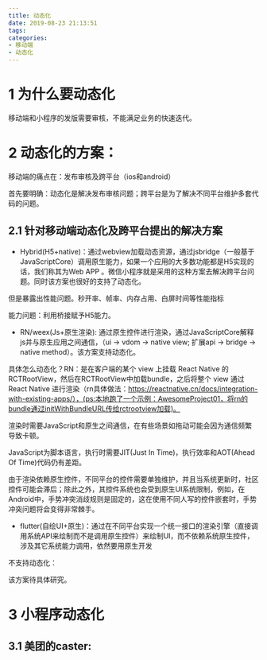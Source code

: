 ```yaml
---
title: 动态化
date: 2019-08-23 21:13:51
tags:
categories: 
- 移动端
- 动态化
---
```


# 1 为什么要动态化

移动端和小程序的发版需要审核，不能满足业务的快速迭代。

# 2 动态化的方案：

移动端的痛点在：发布审核及跨平台（ios和android）

首先要明确：动态化是解决发布审核问题；跨平台是为了解决不同平台维护多套代码的问题。

## 2.1 针对移动端动态化及跨平台提出的解决方案

- Hybrid(H5+native)：通过webview加载动态资源，通过jsbridge（一般基于JavaScriptCore）调用原生能力，如果一个应用的大多数功能都是H5实现的话，我们称其为Web APP 。微信小程序就是采用的这种方案去解决跨平台问题。同时该方案也很好的支持了动态化。

 但是暴露出性能问题。秒开率、帧率、内存占用、白屏时间等性能指标

能力问题：利用桥接赋予H5能力。

- RN/weex(Js+原生渲染): 通过原生控件进行渲染，通过JavaScriptCore解释js并与原生应用之间通信，（ui -> vdom -> native view; 扩展api -> bridge -> native method）。该方案支持动态化。

具体怎么动态化？RN：是在客户端的某个 view 上挂载 React Native 的 RCTRootView，然后在RCTRootView中加载bundle，之后将整个 view 通过 React Native 进行渲染（rn具体做法：https://reactnative.cn/docs/integration-with-existing-apps/），(ps:本地跑了一个示例：AwesomeProject01，将rn的bundle通过initWithBundleURL传给rctrootview加载)。

渲染时需要JavaScript和原生之间通信，在有些场景如拖动可能会因为通信频繁导致卡顿。

JavaScript为脚本语言，执行时需要JIT(Just In Time)，执行效率和AOT(Ahead Of Time)代码仍有差距。

由于渲染依赖原生控件，不同平台的控件需要单独维护，并且当系统更新时，社区控件可能会滞后；除此之外，其控件系统也会受到原生UI系统限制，例如，在Android中，手势冲突消歧规则是固定的，这在使用不同人写的控件嵌套时，手势冲突问题将会变得非常棘手。

- flutter(自绘UI+原生)：通过在不同平台实现一个统一接口的渲染引擎（直接调用系统API来绘制而不是调用原生控件）来绘制UI，而不依赖系统原生控件，涉及其它系统能力调用，依然要用原生开发

不支持动态化：

该方案待具体研究。

# 3 小程序动态化

## 3.1 美团的caster: